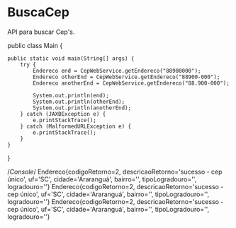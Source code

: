 # BuscaCep
API para buscar Cep's.

public class Main {

    public static void main(String[] args) {
        try {
            Endereco end = CepWebService.getEndereco("88900000");
            Endereco otherEnd = CepWebService.getEndereco("88900-000");
            Endereco anotherEnd = CepWebService.getEndereco("88.900-000");

            System.out.println(end);
            System.out.println(otherEnd);
            System.out.println(anotherEnd);
        } catch (JAXBException e) {
            e.printStackTrace();
        } catch (MalformedURLException e) {
            e.printStackTrace();
        }
    }
}

/*Console*/
Endereco{codigoRetorno=2, descricaoRetorno='sucesso - cep único', uf='SC', cidade='Araranguá', bairro='', tipoLogradouro='', logradouro=''}
Endereco{codigoRetorno=2, descricaoRetorno='sucesso - cep único', uf='SC', cidade='Araranguá', bairro='', tipoLogradouro='', logradouro=''}
Endereco{codigoRetorno=2, descricaoRetorno='sucesso - cep único', uf='SC', cidade='Araranguá', bairro='', tipoLogradouro='', logradouro=''}
